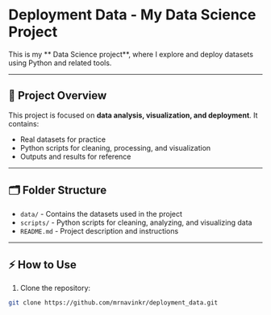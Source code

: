 # Deployment Data - My  Data Science Project

This is my ** Data Science project**, where I explore and deploy datasets using Python and related tools.

---

## 🚀 Project Overview
This project is focused on **data analysis, visualization, and deployment**. It contains:
- Real datasets for practice
- Python scripts for cleaning, processing, and visualization
- Outputs and results for reference

---

## 🗂️ Folder Structure
- `data/` - Contains the datasets used in the project  
- `scripts/` - Python scripts for cleaning, analyzing, and visualizing data  
- `README.md` - Project description and instructions  

---

## ⚡ How to Use
1. Clone the repository:
```bash
git clone https://github.com/mrnavinkr/deployment_data.git
